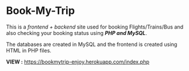 # Book-My-Trip
This is a *frontend + backend* site used for booking Flights/Trains/Bus and also checking your booking status using ***PHP and MySQL***.

The databases are created in MySQL and the frontend is created using HTML in PHP files.


**VIEW :**
https://bookmytrip-enjoy.herokuapp.com/index.php

